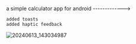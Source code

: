 a simple calculator app for android ------------->

    added toasts
    added haptic feedback


![20240613_143034987](https://github.com/pratham-developer/Simple-Calculator/assets/73526443/a1c5fd9c-16fb-49e7-bd10-848ec6efda85)


